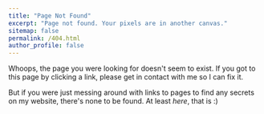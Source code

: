 ```yaml
---
title: "Page Not Found"
excerpt: "Page not found. Your pixels are in another canvas."
sitemap: false
permalink: /404.html
author_profile: false
---
```


Whoops, the page you were looking for doesn't seem to exist. If you got to this page by clicking a link, please get in contact with me so I can fix it. 

But if you were just messing around with links to pages to find any 
secrets on my website, there's none to be found. At least *here*, that is :)